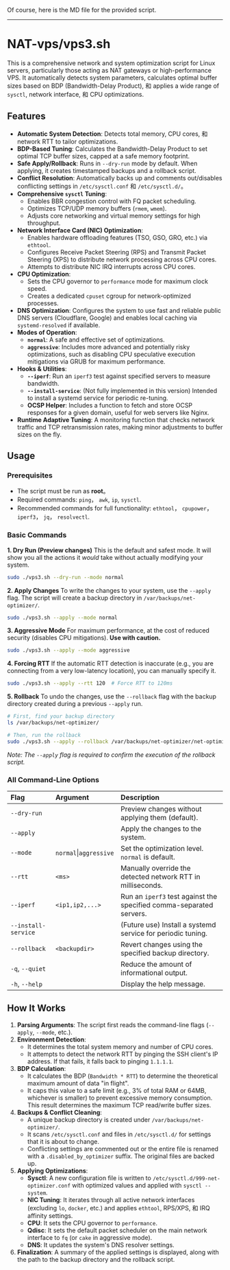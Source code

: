 Of course, here is the MD file for the provided script.

---

# NAT-vps/vps3.sh

This is a comprehensive network and system optimization script for Linux servers, particularly those acting as NAT gateways or high-performance VPS. It automatically detects system parameters, calculates optimal buffer sizes based on BDP (Bandwidth-Delay Product), 和 applies a wide range of `sysctl`, network interface, 和 CPU optimizations.

## Features

- **Automatic System Detection**: Detects total memory, CPU cores, 和 network RTT to tailor optimizations.
- **BDP-Based Tuning**: Calculates the Bandwidth-Delay Product to set optimal TCP buffer sizes, capped at a safe memory footprint.
- **Safe Apply/Rollback**: Runs in `--dry-run` mode by default. When applying, it creates timestamped backups and a rollback script.
- **Conflict Resolution**: Automatically backs up and comments out/disables conflicting settings in `/etc/sysctl.conf` 和 `/etc/sysctl.d/`。
- **Comprehensive `sysctl` Tuning**:
    - Enables BBR congestion control with FQ packet scheduling.
    - Optimizes TCP/UDP memory buffers (`rmem`, `wmem`).
    - Adjusts core networking and virtual memory settings for high throughput.
- **Network Interface Card (NIC) Optimization**:
    - Enables hardware offloading features (TSO, GSO, GRO, etc.) via `ethtool`.
    - Configures Receive Packet Steering (RPS) and Transmit Packet Steering (XPS) to distribute network processing across CPU cores.
    - Attempts to distribute NIC IRQ interrupts across CPU cores.
- **CPU Optimization**:
    - Sets the CPU governor to `performance` mode for maximum clock speed.
    - Creates a dedicated `cpuset` cgroup for network-optimized processes.
- **DNS Optimization**: Configures the system to use fast and reliable public DNS servers (Cloudflare, Google) and enables local caching via `systemd-resolved` if available.
- **Modes of Operation**:
    - **`normal`**: A safe and effective set of optimizations.
    - **`aggressive`**: Includes more advanced and potentially risky optimizations, such as disabling CPU speculative execution mitigations via GRUB for maximum performance.
- **Hooks & Utilities**:
    - **`--iperf`**: Run an `iperf3` test against specified servers to measure bandwidth.
    - **`--install-service`**: (Not fully implemented in this version) Intended to install a systemd service for periodic re-tuning.
    - **OCSP Helper**: Includes a function to fetch and store OCSP responses for a given domain, useful for web servers like Nginx.
- **Runtime Adaptive Tuning**: A monitoring function that checks network traffic and TCP retransmission rates, making minor adjustments to buffer sizes on the fly.

## Usage

### Prerequisites

- The script must be run as **root**。
- Required commands: `ping`， `awk`, `ip`, `sysctl`.
- Recommended commands for full functionality: `ethtool`， `cpupower`， `iperf3`， `jq`， `resolvectl`.

### Basic Commands

**1. Dry Run (Preview changes)**
This is the default and safest mode. It will show you all the actions it *would* take without actually modifying your system.

```bash
sudo ./vps3.sh --dry-run --mode normal
```

**2. Apply Changes**
To write the changes to your system, use the `--apply` flag. The script will create a backup directory in `/var/backups/net-optimizer/`.

```bash
sudo ./vps3.sh --apply --mode normal
```

**3. Aggressive Mode**
For maximum performance, at the cost of reduced security (disables CPU mitigations). **Use with caution.**

```bash
sudo ./vps3.sh --apply --mode aggressive
```

**4. Forcing RTT**
If the automatic RTT detection is inaccurate (e.g., you are connecting from a very low-latency location), you can manually specify it.

```bash
sudo ./vps3.sh --apply --rtt 120  # Force RTT to 120ms
```

**5. Rollback**
To undo the changes, use the `--rollback` flag with the backup directory created during a previous `--apply` run.

```bash
# First, find your backup directory
ls /var/backups/net-optimizer/

# Then, run the rollback
sudo ./vps3.sh --apply --rollback /var/backups/net-optimizer/net-optimizer-2025-09-23-052100
```
*Note: The `--apply` flag is required to confirm the execution of the rollback script.*

### All Command-Line Options

| Flag | Argument | Description |
| :--- | :--- | :--- |
| `--dry-run` | | Preview changes without applying them (default). |
| `--apply` | | Apply the changes to the system. |
| `--mode` | `normal`\|`aggressive` | Set the optimization level. `normal` is default. |
| `--rtt` | `<ms>` | Manually override the detected network RTT in milliseconds. |
| `--iperf` | `<ip1,ip2,...>` | Run an `iperf3` test against the specified comma-separated servers. |
| `--install-service` | | (Future use) Install a systemd service for periodic tuning. |
| `--rollback` | `<backupdir>` | Revert changes using the specified backup directory. |
| `-q`, `--quiet` | | Reduce the amount of informational output. |
| `-h`, `--help` | | Display the help message. |

## How It Works

1.  **Parsing Arguments**: The script first reads the command-line flags (`--apply`, `--mode`, etc.).
2.  **Environment Detection**:
    *   It determines the total system memory and number of CPU cores.
    *   It attempts to detect the network RTT by pinging the SSH client's IP address. If that fails, it falls back to pinging `1.1.1.1`.
3.  **BDP Calculation**:
    *   It calculates the BDP (`Bandwidth * RTT`) to determine the theoretical maximum amount of data "in flight".
    *   It caps this value to a safe limit (e.g., 3% of total RAM or 64MB, whichever is smaller) to prevent excessive memory consumption. This result determines the maximum TCP read/write buffer sizes.
4.  **Backups & Conflict Cleaning**:
    *   A unique backup directory is created under `/var/backups/net-optimizer/`.
    *   It scans `/etc/sysctl.conf` and files in `/etc/sysctl.d/` for settings that it is about to change.
    *   Conflicting settings are commented out or the entire file is renamed with a `.disabled_by_optimizer` suffix. The original files are backed up.
5.  **Applying Optimizations**:
    *   **Sysctl**: A new configuration file is written to `/etc/sysctl.d/999-net-optimizer.conf` with optimized values and applied with `sysctl --system`.
    * **NIC Tuning**: It iterates through all active network interfaces (excluding `lo`, `docker`, etc.) and applies `ethtool`, RPS/XPS, 和 IRQ affinity settings.
    *   **CPU**: It sets the CPU governor to `performance`.
    *   **Qdisc**: It sets the default packet scheduler on the main network interface to `fq` (or `cake` in aggressive mode).
    *   **DNS**: It updates the system's DNS resolver settings.
6.  **Finalization**: A summary of the applied settings is displayed, along with the path to the backup directory and the rollback script.  
